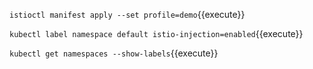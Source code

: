 `istioctl manifest apply --set profile=demo`{{execute}}

`kubectl label namespace default istio-injection=enabled`{{execute}}

`kubectl get namespaces --show-labels`{{execute}}